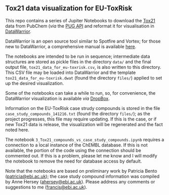 ## Tox21 data visualization for EU-ToxRisk

This repo contains a series of Jupiter Notebooks to download the [Tox21](https://www.epa.gov/chemical-research/toxicology-testing-21st-century-tox21) data from PubChem (_via_ the [PUG API](https://pubchem.ncbi.nlm.nih.gov/pug_rest/PUG_REST.html) and reformat it for visualisation in [DataWarrior](https://pubchem.ncbi.nlm.nih.gov/pug_rest/PUG_REST.html).
       
DataWarrior is an open source tool similar to Spotfire and Vortex; for those new to DataWarrior, a comprehensive manual is available [here](http://www.openmolecules.org/help/basics.html). 

The notebooks are intended to be run in sequence; intermediate data structures are stored as pickle files in the directory `data/` and the final output file, `tox21_data_for_eu-toxrisk.csv`, is also written to this directory. This CSV file may be loaded into DataWarrior and the template `tox21_data_for_eu-toxrisk.dwat` (found the directory `files/`) applied to set up the desired visualization.

Some of the notebooks can take a while to run, so, for convenience, the DataWarrior visualization is available _via_ [DropBox](https://www.dropbox.com/sh/0iwk0ho59exhgkw/AABWLxsruT2huFpxvY-Ju77Pa?dl=0).

Information on the EU-ToxRisk case strudy compounds is stored in the file `case_study_compounds_141216.txt` (found the directory `files/`); as the project progresses, this file may require updating. If this is the case, or if new Tox21 data is release, the visualization will be regenerated and the fact noted here.

The notebook `3_Tox21_compounds_vs_case_study_compounds.ipynb` requires a connection to a local instance of the ChEMBL database. If this is not available, the portion of the code using the connection should be commented out. If this is a problem, please let me know and I will modify the notebook to remove the need for database access by default.

Note that the notebooks are based on preliminary work by Patricia Bento (patricia@ebi.ac.uk); the case study compound information was compiled by Anne Hersey (ahersey@ebi.ac.uk). Please address any comments or suggestions to me (francis@ebi.ac.uk).
